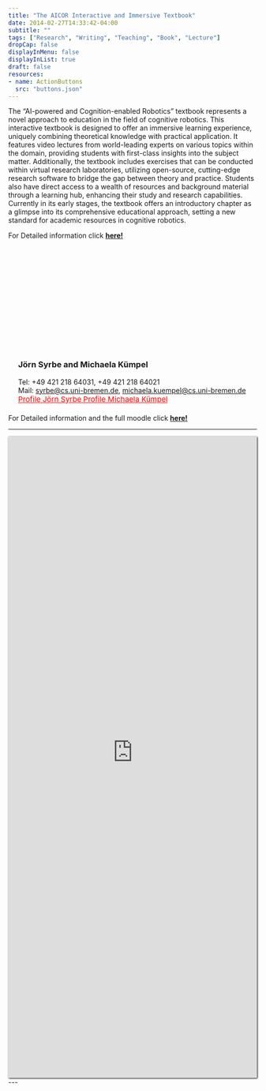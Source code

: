 ```yaml
---
title: "The AICOR Interactive and Immersive Textbook"
date: 2014-02-27T14:33:42-04:00
subtitle: ""
tags: ["Research", "Writing", "Teaching", "Book", "Lecture"]
dropCap: false
displayInMenu: false
displayInList: true
draft: false
resources:
- name: ActionButtons
  src: "buttons.json"
---
```


The “AI-powered and Cognition-enabled Robotics” textbook represents a novel
approach to education in the field of cognitive robotics. This interactive textbook is
designed to offer an immersive learning experience, uniquely combining theoretical
knowledge with practical application. It features video lectures from world-leading
experts on various topics within the domain, providing students with first-class
insights into the subject matter. Additionally, the textbook includes exercises that
can be conducted within virtual research laboratories, utilizing open-source,
cutting-edge research software to bridge the gap between theory and practice.
Students also have direct access to a wealth of resources and background material
through a learning hub, enhancing their study and research capabilities. Currently in
its early stages, the textbook offers an introductory chapter as a glimpse into its
comprehensive educational approach, setting a new standard for academic resources
in cognitive robotics.

<div class="hidde-after-preview">
  For Detailed information click
  <a class="btn btn-success" target="_blank" href="the-aicor-interactive-and-immersive-textbook"><b>here!</b></a>
</div>

<!--more-->

 <div class="main-well-flex-container" style="margin:20px;align-items: center;">

  <div style="flex:30%;">
      <img src="MichaelaKümpel.png" width="200" style="clip-path: circle(35%);">
  </div>

  <div style="flex:70%;">
    <h3>Jörn Syrbe and Michaela Kümpel</h3>
    Tel:     +49 421 218 64031, +49 421 218 64021 <br>
<!--    Fax:     +49 XXXXXXXXXX <br> -->
    Mail:    <a href="mailto:syrbe@cs.uni-bremen.de">syrbe@cs.uni-bremen.de</a>,
     <a href="mailto:michaela.kuempel@cs.uni-bremen.de">michaela.kuempel@cs.uni-bremen.de</a><br>
    <a style="color:red" href="https://ai.uni-bremen.de/team/dr._jörn_syrbe">
      <span style="font-size: 15px;">Profile Jörn Syrbe</span>
    </a>
    <a style="color:red" href="https://ai.uni-bremen.de/team/michaela_kuempel">
      <span style="font-size: 15px;">Profile Michaela Kümpel</span>
    </a>
  </div>

</div>

For Detailed information and the full moodle click <a class="btn btn-success" target="_blank" href="https://moodle.intel4coro.de/"><b>here!</b></a>

---
<iframe src="https://iris.informatik.uni-bremen.de/textbook/" width="100%" height=1300 style="border:none;box-shadow: 1px 1px 3px #000;" allowfullscreen></iframe>
---


